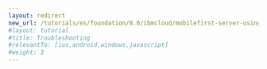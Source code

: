 ```yaml
---
layout: redirect
new_url: /tutorials/es/foundation/8.0/ibmcloud/mobilefirst-server-using-scripts/troubleshooting/
#layout: tutorial
#title: Troubleshooting
#relevantTo: [ios,android,windows,javascript]
#weight: 3
---
```

